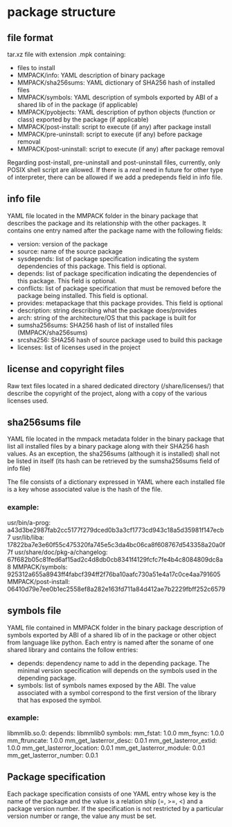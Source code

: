 # package structure

## file format

tar.xz file with extension .mpk containing:

 * files to install
 * MMPACK/info: YAML description of binary package
 * MMPACK/sha256sums: YAML dictionary of SHA256 hash of installed files
 * MMPACK/symbols: YAML description of symbols exported by ABI of a shared
   lib of in the package (if applicable)
 * MMPACK/pyobjects: YAML description of python objects (function or class)
   exported by the package (if applicable)
 * MMPACK/post-install: script to execute (if any) after package install
 * MMPACK/pre-uninstall: script to execute (if any) before package removal
 * MMPACK/post-uninstall: script to execute (if any) after package removal

Regarding post-install, pre-uninstall and post-uninstall files, currently,
only POSIX shell script are allowed. If there is a _real_ need in future
for other type of interpreter, there can be allowed if we add a predepends
field in info file.


## info file

YAML file located in the MMPACK folder in the binary package that describes the
package and its relationship with the other packages. It contains one entry
named after the package name with the following fields:

 * version: version of the package
 * source: name of the source package
 * sysdepends: list of package specification indicating the
   system dependencies of this package. This field is optional.
 * depends: list of package specification indicating the
   dependencies of this package. This field is optional.
 * conflicts: list of package specification that must be
   removed before the package being installed. This field is optional.
 * provides: metapackage that this package provides. This field is optional
 * description: string describing what the package does/provides
 * arch: string of the architecture/OS that this package is built for
 * sumsha256sums: SHA256 hash of list of installed files (MMPACK/sha256sums)
 * srcsha256: SHA256 hash of source package used to build this package
 * licenses: list of licenses used in the project

## license and copyright files

Raw text files located in a shared dedicated directory (/share/licenses/)
that describe the copyright of the project, along with a copy of the various
licenses used.


## sha256sums file

YAML file located in the mmpack metadata folder in the binary package that list
all installed files by a binary package along with their SHA256 hash values. As
an exception, the sha256sums (although it is installed) shall not be listed in
itself (its hash can be retrieved by the sumsha256sums field of info file)

The file consists of a dictionary expressed in YAML where each installed file
is a key whose associated value is the hash of the file.

### example:

usr/bin/a-prog: a43d3be2987fab2cc5177f279dced0b3a3cf1773cd943c18a5d35981f147ecb7
usr/lib/liba: 17822ba7e3e60f55c475320fa745e5c3da4bc06ca8f608767d543358a20a0f7f
usr/share/doc/pkg-a/changelog: 67f682b05c81fed6af15ad2c4d8db0cb8341f4129fcfc7fe4b4c8084809dc8a8
MMPACK/symbols: 925312a655a8943ff4fabcf394ff2f76ba10aafc730a51e4a17c0ce4aa791605
MMPACK/post-install: 06410d79e7ee0b1ec2558ef8a282e163fd711a84d412ae7b2229fbff252c6579

## symbols file

YAML file contained in MMPACK folder in the binary package description of
symbols exported by ABI of a shared lib of in the package or other object
from language like python. Each entry is named after the soname of one
shared library and contains the follow entries:

 * depends: dependency name to add in the depending package. The minimal version
   specification will depends on the symbols used in the depending package.
 * symbols: list of symbols names exposed by the ABI. The value associated
   with a symbol correspond to the first version of the library that has
   exposed the symbol.

### example:

libmmlib.so.0:
    depends: libmmlib0
    symbols:
        mm_fstat: 1.0.0
        mm_fsync: 1.0.0
        mm_ftruncate: 1.0.0
        mm_get_lasterror_desc: 0.0.1
        mm_get_lasterror_extid: 1.0.0
        mm_get_lasterror_location: 0.0.1
        mm_get_lasterror_module: 0.0.1
        mm_get_lasterror_number: 0.0.1


## Package specification

Each package specification consists of one YAML entry whose key is the name of
the package and the value is a relation ship (=, >=, <) and a package version
number. If the specification is not restricted by a particular version number or
range, the value any must be set.
